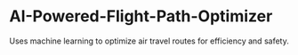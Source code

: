 # AI-Powered-Flight-Path-Optimizer
Uses machine learning to optimize air travel routes for efficiency and safety.
